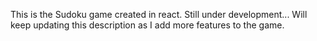 ﻿This is the Sudoku game created in react. Still under development...
Will keep updating this description as I add more features to the game.